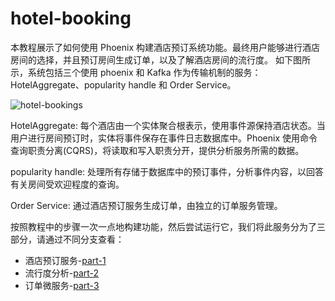 # hotel-booking

本教程展示了如何使用 Phoenix 构建酒店预订系统功能。最终用户能够进行酒店房间的选择，并且预订房间生成订单，以及了解酒店房间的流行度。
如下图所示，系统包括三个使用 phoenix 和 Kafka 作为传输机制的服务：HotelAggregate、popularity handle 和 Order Service。

![hotel-bookings](https://user-images.githubusercontent.com/65016157/143406164-0604bddd-b90f-47f2-b974-413c41d6cfde.png)

HotelAggregate: 每个酒店由一个实体聚合根表示，使用事件源保持酒店状态。当用户进行房间预订时，实体将事件保存在事件日志数据库中。Phoenix 使用命令查询职责分离(CQRS)，将读取和写入职责分开，提供分析服务所需的数据。

popularity handle: 处理所有存储于数据库中的预订事件，分析事件内容，以回答有关房间受欢迎程度的查询。

Order Service: 通过酒店预订服务生成订单，由独立的订单服务管理。

按照教程中的步骤一次一点地构建功能，然后尝试运行它，我们将此服务分为了三部分，请通过不同分支查看：
- 酒店预订服务-[part-1](https://github.com/PhoenixIQ/hotel-booking/tree/part-1)
- 流行度分析-[part-2](https://github.com/PhoenixIQ/hotel-booking/tree/part-2)
- 订单微服务-[part-3](https://github.com/PhoenixIQ/hotel-booking/tree/part-3)
